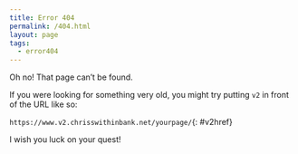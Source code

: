```yaml
---
title: Error 404
permalink: /404.html
layout: page
tags:
  - error404
---
```

Oh no! That page can’t be found.

If you were looking for something very old, you might try putting `v2` in front of the URL like so:

`https://www.v2.chrisswithinbank.net/yourpage/`{: #v2href}

I wish you luck on your quest!

<script type="text/javascript">
  function updateHREF () {
    var path = window.location.pathname;
    var target = document.getElementById('v2href');
    target.innerText = 'https://www.v2.chrisswithinbank.net' + path;
  }
  updateHREF();

  window.is404 = true;
</script>
